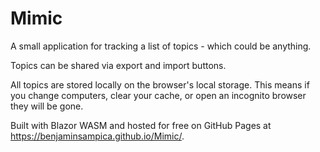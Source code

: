 # Mimic

A small application for tracking a list of topics - which could be anything.

Topics can be shared via export and import buttons.

All topics are stored locally on the browser's local storage. This means if you change computers, clear your cache, or open an incognito browser they will be gone.

Built with Blazor WASM and hosted for free on GitHub Pages at <https://benjaminsampica.github.io/Mimic/>.
